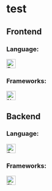# test

## Frontend

### Language: 
<img src="https://api.iconify.design/skill-icons:typescript.svg" alt="TypeScript" width="24" height="24" />

### Frameworks: 
<img src="https://api.iconify.design/skill-icons:nextjs-dark.svg" alt="Next.js" width="24" height="24" />

## Backend

### Language: 
<img src="https://api.iconify.design/skill-icons:python-dark.svg" alt="Python" width="24" height="24" />

### Frameworks: 
<img src="https://api.iconify.design/skill-icons:flask-dark.svg" alt="Flask" width="24" height="24" />
